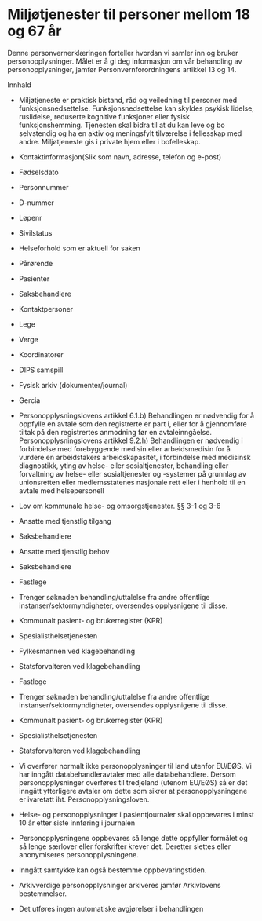 # Miljøtjenester til personer mellom 18 og 67 år


  

Denne personvernerklæringen forteller hvordan vi samler inn og bruker personopplysninger. Målet er å gi deg informasjon om vår behandling av personopplysninger, jamfør Personvernforordningens artikkel 13 og 14.

  

Innhald

*   Miljøtjeneste er praktisk bistand, råd og veiledning til personer med funksjonsnedsettelse. Funksjonsnedsettelse kan skyldes psykisk lidelse, ruslidelse, reduserte kognitive funksjoner eller fysisk funksjonshemming. Tjenesten skal bidra til at du kan leve og bo selvstendig og ha en aktiv og meningsfylt tilværelse i fellesskap med andre. Miljøtjeneste gis i private hjem eller i bofelleskap.  
    
*   Kontaktinformasjon(Slik som navn, adresse, telefon og e-post)  
    
*   Fødselsdato  
    
*   Personnummer  
    
*   D-nummer  
    
*   Løpenr  
    
*   Sivilstatus  
    
*   Helseforhold som er aktuell for saken  
    
*   Pårørende  
    
*   Pasienter  
    
*   Saksbehandlere  
    
*   Kontaktpersoner  
    
*   Lege  
    
*   Verge  
    
*   Koordinatorer  
    
*   DIPS samspill  
    
*   Fysisk arkiv (dokumenter/journal)  
    
*   Gercia  
    
*   Personopplysningslovens artikkel 6.1.b) Behandlingen er nødvendig for å oppfylle en avtale som den registrerte er part i, eller for å gjennomføre tiltak på den registrertes anmodning før en avtaleinngåelse. Personopplysningslovens artikkel 9.2.h) Behandlingen er nødvendig i forbindelse med forebyggende medisin eller arbeidsmedisin for å vurdere en arbeidstakers arbeidskapasitet, i forbindelse med medisinsk diagnostikk, yting av helse- eller sosialtjenester, behandling eller forvaltning av helse- eller sosialtjenester og -systemer på grunnlag av unionsretten eller medlemsstatenes nasjonale rett eller i henhold til en avtale med helsepersonell  
    
*   Lov om kommunale helse- og omsorgstjenester. §§ 3-1 og 3-6  
    
*   Ansatte med tjenstlig tilgang  
    
*   Saksbehandlere  
    
*   Ansatte med tjenstlig behov  
    
*   Saksbehandlere  
    
*   Fastlege  
    
*   Trenger søknaden behandling/uttalelse fra andre offentlige instanser/sektormyndigheter, oversendes opplysnigene til disse.  
    
*   Kommunalt pasient- og brukerregister (KPR)  
    
*   Spesialisthelsetjenesten  
    
*   Fylkesmannen ved klagebehandling  
    
*   Statsforvalteren ved klagebehandling  
    
*   Fastlege  
    
*   Trenger søknaden behandling/uttalelse fra andre offentlige instanser/sektormyndigheter, oversendes opplysnigene til disse.  
    
*   Kommunalt pasient- og brukerregister (KPR)  
    
*   Spesialisthelsetjenesten  
    
*   Statsforvalteren ved klagebehandling  
    
*   Vi overfører normalt ikke personopplysninger til land utenfor EU/EØS. Vi har inngått databehandleravtaler med alle databehandlere. Dersom personopplysninger overføres til tredjeland (utenom EU/EØS) så er det inngått ytterligere avtaler om dette som sikrer at personopplysningene er ivaretatt iht. Personopplysningsloven.  
    
*   Helse- og personopplysninger i pasientjournaler skal oppbevares i minst 10 år etter siste innføring i journalen  
    
*   Personopplysningene oppbevares så lenge dette oppfyller formålet og så lenge særlover eller forskrifter krever det. Deretter slettes eller anonymiseres personopplysningene.  
    
*   Inngått samtykke kan også bestemme oppbevaringstiden.  
    
*   Arkivverdige personopplysninger arkiveres jamfør Arkivlovens bestemmelser.  
    
*   Det utføres ingen automatiske avgjørelser i behandlingen